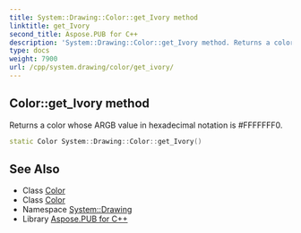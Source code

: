 ```yaml
---
title: System::Drawing::Color::get_Ivory method
linktitle: get_Ivory
second_title: Aspose.PUB for C++
description: 'System::Drawing::Color::get_Ivory method. Returns a color whose ARGB value in hexadecimal notation is #FFFFFFF0 in C++.'
type: docs
weight: 7900
url: /cpp/system.drawing/color/get_ivory/
---
```

## Color::get_Ivory method


Returns a color whose ARGB value in hexadecimal notation is #FFFFFFF0.

```cpp
static Color System::Drawing::Color::get_Ivory()
```

## See Also

* Class [Color](../)
* Class [Color](../)
* Namespace [System::Drawing](../../)
* Library [Aspose.PUB for C++](../../../)
